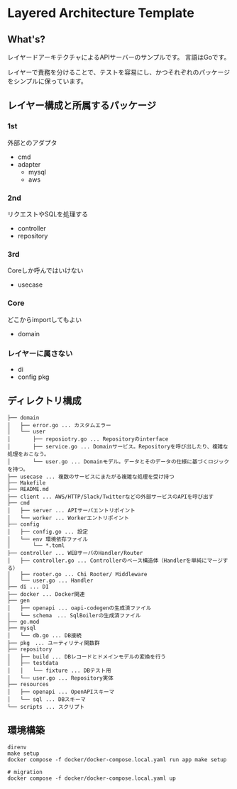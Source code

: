 # Layered Architecture Template

## What's?

レイヤードアーキテクチャによるAPIサーバーのサンプルです。
言語はGoです。

レイヤーで責務を分けることで、テストを容易にし、かつそれぞれのパッケージをシンプルに保っています。


## レイヤー構成と所属するパッケージ
### 1st
外部とのアダプタ
- cmd
- adapter
  - mysql
  - aws
### 2nd
リクエストやSQLを処理する
- controller
- repository
### 3rd
Coreしか呼んではいけない
- usecase
### Core
どこからimportしてもよい
- domain 
### レイヤーに属さない
- di
- config
 pkg

## ディレクトリ構成

```
├── domain
│   ├── error.go ... カスタムエラー
│   └── user
│       ├── reposiotry.go ... Repositoryのinterface
│       ├── service.go ... Domainサービス。Repositoryを呼び出したり、複雑な処理をおこなう。
│       └── user.go ... Domainモデル。データとそのデータの仕様に基づくロジックを持つ。
├── usecase ... 複数のサービスにまたがる複雑な処理を受け持つ
├── Makefile
├── README.md
├── client ... AWS/HTTP/Slack/Twitterなどの外部サービスのAPIを呼び出す
├── cmd
│   ├── server ... APIサーバエントリポイント
│   └── worker ... Workerエントリポイント
├── config
│   ├── config.go ... 設定
│   └── env 環境依存ファイル
│       └── *.toml
├── controller ... WEBサーバのHandler/Router
│   ├── controller.go ... Controllerのベース構造体（Handlerを単純にマージする）
│   ├── rooter.go ... Chi Rooter/ Middleware
│   └── user.go ... Handler
├── di ... DI
├── docker ... Docker関連
├── gen
│   ├── openapi ... oapi-codegenの生成済ファイル
│   └── schema　... SqlBoilerの生成済ファイル
├── go.mod
├── mysql
│   └── db.go ... DB接続
├── pkg　... ユーティリティ関数群
├── repository
│   ├── build ... DBレコードとドメインモデルの変換を行う
│   ├── testdata
│   │   └── fixture ... DBテスト用
│   └── user.go ... Repository実体
├── resources
│   ├── openapi ... OpenAPIスキーマ
│   └── sql ... DBスキーマ
└── scripts ... スクリプト
```
## 環境構築

```
direnv
make setup
docker compose -f docker/docker-compose.local.yaml run app make setup

# migration
docker compose -f docker/docker-compose.local.yaml up
```

